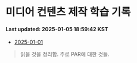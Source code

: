 # 미디어 컨텐츠 제작 학습 기록
#### Last updated: 2025-01-05 18:59:42 KST

- [2025-01-01](20250101.md)
> 읽을 것을 정리함. 주로 PAR에 대한 것들.
